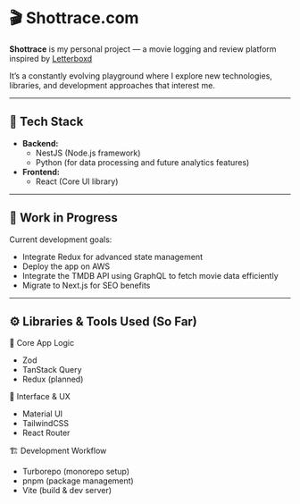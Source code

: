 # 🎬 Shottrace.com

**Shottrace** is my personal project — a movie logging and review platform inspired by [Letterboxd](https://letterboxd.com/)

It’s a constantly evolving playground where I explore new technologies, libraries, and development approaches that interest me.

---

## 🔧 Tech Stack
- **Backend:**
  - NestJS (Node.js framework)
  - Python (for data processing and future analytics features)
- **Frontend:**
  - React (Core UI library)

---

## 🚧 Work in Progress

Current development goals:
- Integrate Redux for advanced state management
- Deploy the app on AWS
- Integrate the TMDB API using GraphQL to fetch movie data efficiently
- Migrate to Next.js for SEO benefits
  
---

## ⚙️ Libraries & Tools Used (So Far)

🧩 Core App Logic
- Zod
- TanStack Query
- Redux (planned)

🎨 Interface & UX
- Material UI
- TailwindCSS
- React Router

🏗️ Development Workflow
- Turborepo (monorepo setup)
- pnpm (package management)
- Vite (build & dev server)

